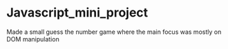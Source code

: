 # Javascript_mini_project
Made a small guess the number game where the main focus was mostly on DOM manipulation
